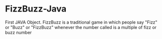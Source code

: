 # FizzBuzz-Java
First JAVA Object. FizzBuzz is a traditional game in which people say "Fizz" or "Buzz" or "FizzBuzz" whenever the number called is a multiple of fizz or buzz number
